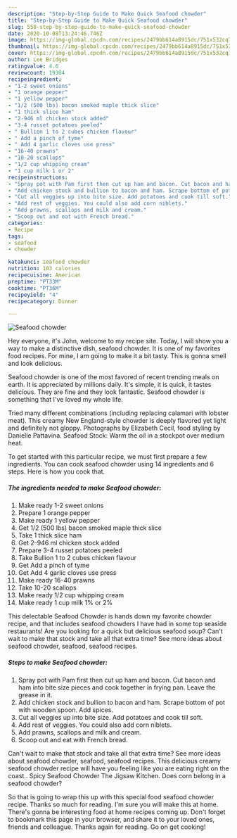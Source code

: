 ```yaml
---
description: "Step-by-Step Guide to Make Quick Seafood chowder"
title: "Step-by-Step Guide to Make Quick Seafood chowder"
slug: 558-step-by-step-guide-to-make-quick-seafood-chowder
date: 2020-10-08T13:24:46.746Z
image: https://img-global.cpcdn.com/recipes/2479bb614a8915dc/751x532cq70/seafood-chowder-recipe-main-photo.jpg
thumbnail: https://img-global.cpcdn.com/recipes/2479bb614a8915dc/751x532cq70/seafood-chowder-recipe-main-photo.jpg
cover: https://img-global.cpcdn.com/recipes/2479bb614a8915dc/751x532cq70/seafood-chowder-recipe-main-photo.jpg
author: Lee Bridges
ratingvalue: 4.6
reviewcount: 19304
recipeingredient:
- "1-2 sweet onions"
- "1 orange pepper"
- "1 yellow pepper"
- "1/2 (500 lbs) bacon smoked maple thick slice"
- "1 thick slice ham"
- "2-946 ml chicken stock added"
- "3-4 russet potatoes peeled"
- " Bullion 1 to 2 cubes chicken flavour"
- " Add a pinch of tyme"
- " Add 4 garlic cloves use press"
- "16-40 prawns"
- "10-20 scallops"
- "1/2 cup whipping cream"
- "1 cup milk 1 or 2"
recipeinstructions:
- "Spray pot with Pam first then cut up ham and bacon. Cut bacon and ham into bite size pieces and cook together in frying pan. Leave the grease in it."
- "Add chicken stock and bullion to bacon and ham. Scrape bottom of pot with wooden spoon. Add spices."
- "Cut all veggies up into bite size. Add potatoes and cook till soft."
- "Add rest of veggies. You could also add corn niblets."
- "Add prawns, scallops and milk and cream."
- "Scoop out and eat with French bread."
categories:
- Recipe
tags:
- seafood
- chowder

katakunci: seafood chowder 
nutrition: 103 calories
recipecuisine: American
preptime: "PT33M"
cooktime: "PT36M"
recipeyield: "4"
recipecategory: Dinner

---
```



![Seafood chowder](https://img-global.cpcdn.com/recipes/2479bb614a8915dc/751x532cq70/seafood-chowder-recipe-main-photo.jpg)

Hey everyone, it's John, welcome to my recipe site. Today, I will show you a way to make a distinctive dish, seafood chowder. It is one of my favorites food recipes. For mine, I am going to make it a bit tasty. This is gonna smell and look delicious.

Seafood chowder is one of the most favored of recent trending meals on earth. It is appreciated by millions daily. It's simple, it is quick, it tastes delicious. They are fine and they look fantastic. Seafood chowder is something that I've loved my whole life.

Tried many different combinations (including replacing calamari with lobster meat). This creamy New England-style chowder is deeply flavored yet light and definitely not gloppy. Photographs by Elizabeth Cecil, food styling by Danielle Pattavina. Seafood Stock: Warm the oil in a stockpot over medium heat.


To get started with this particular recipe, we must first prepare a few ingredients. You can cook seafood chowder using 14 ingredients and 6 steps. Here is how you cook that.

<!--inarticleads1-->

##### The ingredients needed to make Seafood chowder:

1. Make ready 1-2 sweet onions
1. Prepare 1 orange pepper
1. Make ready 1 yellow pepper
1. Get 1/2 (500 lbs) bacon smoked maple thick slice
1. Take 1 thick slice ham
1. Get 2-946 ml chicken stock added
1. Prepare 3-4 russet potatoes peeled
1. Take  Bullion 1 to 2 cubes chicken flavour
1. Get  Add a pinch of tyme
1. Get  Add 4 garlic cloves use press
1. Make ready 16-40 prawns
1. Take 10-20 scallops
1. Make ready 1/2 cup whipping cream
1. Make ready 1 cup milk 1% or 2%


This delectable Seafood Chowder is hands down my favorite chowder recipe, and that includes seafood chowders I have had in some top seaside restaurants! Are you looking for a quick but delicious seafood soup? Can&#39;t wait to make that stock and take all that extra time? See more ideas about seafood chowder, seafood, seafood recipes. 

<!--inarticleads2-->

##### Steps to make Seafood chowder:

1. Spray pot with Pam first then cut up ham and bacon. Cut bacon and ham into bite size pieces and cook together in frying pan. Leave the grease in it.
1. Add chicken stock and bullion to bacon and ham. Scrape bottom of pot with wooden spoon. Add spices.
1. Cut all veggies up into bite size. Add potatoes and cook till soft.
1. Add rest of veggies. You could also add corn niblets.
1. Add prawns, scallops and milk and cream.
1. Scoop out and eat with French bread.


Can&#39;t wait to make that stock and take all that extra time? See more ideas about seafood chowder, seafood, seafood recipes. This delicious creamy seafood chowder recipe will have you feeling like you are eating right on the coast.. Spicy Seafood Chowder The Jigsaw Kitchen. Does corn belong in a seafood chowder? 

So that is going to wrap this up with this special food seafood chowder recipe. Thanks so much for reading. I'm sure you will make this at home. There's gonna be interesting food at home recipes coming up. Don't forget to bookmark this page in your browser, and share it to your loved ones, friends and colleague. Thanks again for reading. Go on get cooking!
